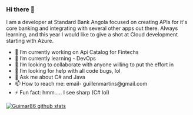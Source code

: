 ### Hi there 👋

<!--
**guimar86/guimar86** is a ✨ _special_ ✨ repository because its `README.md` (this file) appears on your GitHub profile.

Here are some ideas to get you started:
-->
<p>I am a developer at Standard Bank Angola focused on creating APIs for it's core banking and integrating with several other apps out there. Always learning, and this year I would like to give a shot at Cloud development starting with Azure.</p>
<ul>
  <li>🔭 I’m currently working on Api Catalog for Fintechs</li>
  <li>🌱 I’m currently learning - DevOps</li>
  <li>👯 I’m looking to collaborate with anyone willing to put the effort in</li>
  <li>🤔 I’m looking for help with all code bugs, lol</li>
  <li>💬 Ask me about C# and Java</li>
  <li>📫 How to reach me: email- guillenmartins@gmail.com</li>
  <li>⚡ Fun fact: hmm..... I see sharp (C# lol)</li>  
</ul>

[![Guimar86 github stats](https://github-readme-stats.vercel.app/api?username=guimar86&theme=tokyonight)](https://github.com/guimar86/github-readme-stats)

